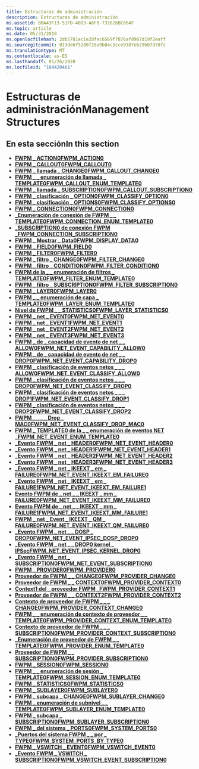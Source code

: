 ```yaml
---
title: Estructuras de administración
description: Estructuras de administración
ms.assetid: B0A43F13-51FD-40D3-A6F8-731626BC664F
ms.topic: article
ms.date: 05/31/2018
ms.openlocfilehash: 2db5781ec1e28fac6569f7876afd987d19f2eaff
ms.sourcegitcommit: 013de6f5280f28a9b04c3cce9387e629b07d70fc
ms.translationtype: MT
ms.contentlocale: es-ES
ms.lasthandoff: 05/26/2020
ms.locfileid: "104420461"
---
```

# <a name="management-structures"></a><span data-ttu-id="c6fdc-103">Estructuras de administración</span><span class="sxs-lookup"><span data-stu-id="c6fdc-103">Management Structures</span></span>

## <a name="in-this-section"></a><span data-ttu-id="c6fdc-104">En esta sección</span><span class="sxs-lookup"><span data-stu-id="c6fdc-104">In this section</span></span>

-   [<span data-ttu-id="c6fdc-105">**FWPM \_ ACTION0**</span><span class="sxs-lookup"><span data-stu-id="c6fdc-105">**FWPM\_ACTION0**</span></span>](/windows/desktop/api/Fwpmtypes/ns-fwpmtypes-fwpm_action0)
-   [<span data-ttu-id="c6fdc-106">**FWPM \_ CALLOUT0**</span><span class="sxs-lookup"><span data-stu-id="c6fdc-106">**FWPM\_CALLOUT0**</span></span>](/windows/desktop/api/Fwpmtypes/ns-fwpmtypes-fwpm_callout0)
-   [<span data-ttu-id="c6fdc-107">**FWPM \_ llamada \_ CHANGE0**</span><span class="sxs-lookup"><span data-stu-id="c6fdc-107">**FWPM\_CALLOUT\_CHANGE0**</span></span>](/windows/desktop/api/Fwpmtypes/ns-fwpmtypes-fwpm_callout_change0)
-   [<span data-ttu-id="c6fdc-108">**FWPM \_ \_ enumeración de llamada \_ TEMPLATE0**</span><span class="sxs-lookup"><span data-stu-id="c6fdc-108">**FWPM\_CALLOUT\_ENUM\_TEMPLATE0**</span></span>](/windows/desktop/api/Fwpmtypes/ns-fwpmtypes-fwpm_callout_enum_template0)
-   [<span data-ttu-id="c6fdc-109">**FWPM \_ llamada \_ SUBSCRIPTION0**</span><span class="sxs-lookup"><span data-stu-id="c6fdc-109">**FWPM\_CALLOUT\_SUBSCRIPTION0**</span></span>](/windows/desktop/api/Fwpmtypes/ns-fwpmtypes-fwpm_callout_subscription0)
-   [<span data-ttu-id="c6fdc-110">**FWPM \_ clasificación \_ OPTION0**</span><span class="sxs-lookup"><span data-stu-id="c6fdc-110">**FWPM\_CLASSIFY\_OPTION0**</span></span>](/windows/desktop/api/Fwpmtypes/ns-fwpmtypes-fwpm_classify_option0)
-   [<span data-ttu-id="c6fdc-111">**FWPM \_ clasificación \_ OPTIONS0**</span><span class="sxs-lookup"><span data-stu-id="c6fdc-111">**FWPM\_CLASSIFY\_OPTIONS0**</span></span>](/windows/desktop/api/Fwpmtypes/ns-fwpmtypes-fwpm_classify_options0)
-   [<span data-ttu-id="c6fdc-112">**FWPM \_ CONNECTION0**</span><span class="sxs-lookup"><span data-stu-id="c6fdc-112">**FWPM\_CONNECTION0**</span></span>](/windows/desktop/api/Fwpmtypes/ns-fwpmtypes-fwpm_connection0)
-   [<span data-ttu-id="c6fdc-113">**\_Enumeración de conexión de FWPM \_ \_ TEMPLATE0**</span><span class="sxs-lookup"><span data-stu-id="c6fdc-113">**FWPM\_CONNECTION\_ENUM\_TEMPLATE0**</span></span>](/windows/desktop/api/Fwpmtypes/ns-fwpmtypes-fwpm_connection_enum_template0)
-   [<span data-ttu-id="c6fdc-114">**\_SUBSCRIPTION0 de conexión FWPM \_**</span><span class="sxs-lookup"><span data-stu-id="c6fdc-114">**FWPM\_CONNECTION\_SUBSCRIPTION0**</span></span>](/windows/desktop/api/Fwpmtypes/ns-fwpmtypes-fwpm_connection_subscription0)
-   [<span data-ttu-id="c6fdc-115">**FWPM \_ Mostrar \_ Data0**</span><span class="sxs-lookup"><span data-stu-id="c6fdc-115">**FWPM\_DISPLAY\_DATA0**</span></span>](/windows/desktop/api/Fwptypes/ns-fwptypes-fwpm_display_data0)
-   [<span data-ttu-id="c6fdc-116">**FWPM \_ FIELD0**</span><span class="sxs-lookup"><span data-stu-id="c6fdc-116">**FWPM\_FIELD0**</span></span>](/windows/desktop/api/Fwpmtypes/ns-fwpmtypes-fwpm_field0)
-   [<span data-ttu-id="c6fdc-117">**FWPM \_ FILTER0**</span><span class="sxs-lookup"><span data-stu-id="c6fdc-117">**FWPM\_FILTER0**</span></span>](/windows/desktop/api/Fwpmtypes/ns-fwpmtypes-fwpm_filter0)
-   [<span data-ttu-id="c6fdc-118">**FWPM \_ filtro \_ CHANGE0**</span><span class="sxs-lookup"><span data-stu-id="c6fdc-118">**FWPM\_FILTER\_CHANGE0**</span></span>](/windows/desktop/api/Fwpmtypes/ns-fwpmtypes-fwpm_filter_change0)
-   [<span data-ttu-id="c6fdc-119">**FWPM \_ filtro \_ CONDITION0**</span><span class="sxs-lookup"><span data-stu-id="c6fdc-119">**FWPM\_FILTER\_CONDITION0**</span></span>](/windows/desktop/api/Fwpmtypes/ns-fwpmtypes-fwpm_filter_condition0)
-   [<span data-ttu-id="c6fdc-120">**FWPM de la \_ \_ enumeración de filtros \_ TEMPLATE0**</span><span class="sxs-lookup"><span data-stu-id="c6fdc-120">**FWPM\_FILTER\_ENUM\_TEMPLATE0**</span></span>](/windows/desktop/api/Fwpmtypes/ns-fwpmtypes-fwpm_filter_enum_template0)
-   [<span data-ttu-id="c6fdc-121">**FWPM \_ filtro \_ SUBSCRIPTION0**</span><span class="sxs-lookup"><span data-stu-id="c6fdc-121">**FWPM\_FILTER\_SUBSCRIPTION0**</span></span>](/windows/desktop/api/Fwpmtypes/ns-fwpmtypes-fwpm_filter_subscription0)
-   [<span data-ttu-id="c6fdc-122">**FWPM \_ LAYER0**</span><span class="sxs-lookup"><span data-stu-id="c6fdc-122">**FWPM\_LAYER0**</span></span>](/windows/desktop/api/Fwpmtypes/ns-fwpmtypes-fwpm_layer0)
-   [<span data-ttu-id="c6fdc-123">**FWPM \_ \_ enumeración de capa \_ TEMPLATE0**</span><span class="sxs-lookup"><span data-stu-id="c6fdc-123">**FWPM\_LAYER\_ENUM\_TEMPLATE0**</span></span>](/windows/desktop/api/Fwpmtypes/ns-fwpmtypes-fwpm_layer_enum_template0)
-   [<span data-ttu-id="c6fdc-124">**Nivel de FWPM \_ \_ STATISTICS0**</span><span class="sxs-lookup"><span data-stu-id="c6fdc-124">**FWPM\_LAYER\_STATISTICS0**</span></span>](/windows/desktop/api/Fwpmtypes/ns-fwpmtypes-fwpm_layer_statistics0)
-   [<span data-ttu-id="c6fdc-125">**FWPM \_ net \_ EVENT0**</span><span class="sxs-lookup"><span data-stu-id="c6fdc-125">**FWPM\_NET\_EVENT0**</span></span>](/windows/desktop/api/Fwpmtypes/ns-fwpmtypes-fwpm_net_event0)
-   [<span data-ttu-id="c6fdc-126">**FWPM \_ net \_ EVENT1**</span><span class="sxs-lookup"><span data-stu-id="c6fdc-126">**FWPM\_NET\_EVENT1**</span></span>](/windows/desktop/api/Fwpmtypes/ns-fwpmtypes-fwpm_net_event1)
-   [<span data-ttu-id="c6fdc-127">**FWPM \_ net \_ EVENT2**</span><span class="sxs-lookup"><span data-stu-id="c6fdc-127">**FWPM\_NET\_EVENT2**</span></span>](/windows/desktop/api/Fwpmtypes/ns-fwpmtypes-fwpm_net_event2)
-   [<span data-ttu-id="c6fdc-128">**FWPM \_ net \_ EVENT3**</span><span class="sxs-lookup"><span data-stu-id="c6fdc-128">**FWPM\_NET\_EVENT3**</span></span>](/windows/desktop/api/Fwpmtypes/ns-fwpmtypes-fwpm_net_event3)
-   [<span data-ttu-id="c6fdc-129">**FWPM \_ de \_ capacidad de evento de net \_ \_ ALLOW0**</span><span class="sxs-lookup"><span data-stu-id="c6fdc-129">**FWPM\_NET\_EVENT\_CAPABILITY\_ALLOW0**</span></span>](/windows/desktop/api/Fwpmtypes/ns-fwpmtypes-fwpm_net_event_capability_allow0)
-   [<span data-ttu-id="c6fdc-130">**FWPM \_ de \_ capacidad de evento de net \_ \_ DROP0**</span><span class="sxs-lookup"><span data-stu-id="c6fdc-130">**FWPM\_NET\_EVENT\_CAPABILITY\_DROP0**</span></span>](/windows/desktop/api/Fwpmtypes/ns-fwpmtypes-fwpm_net_event_capability_drop0)
-   [<span data-ttu-id="c6fdc-131">**FWPM \_ clasificación de eventos netos \_ \_ \_ ALLOW0**</span><span class="sxs-lookup"><span data-stu-id="c6fdc-131">**FWPM\_NET\_EVENT\_CLASSIFY\_ALLOW0**</span></span>](/windows/desktop/api/Fwpmtypes/ns-fwpmtypes-fwpm_net_event_classify_allow0)
-   [<span data-ttu-id="c6fdc-132">**FWPM \_ clasificación de eventos netos \_ \_ \_ DROP0**</span><span class="sxs-lookup"><span data-stu-id="c6fdc-132">**FWPM\_NET\_EVENT\_CLASSIFY\_DROP0**</span></span>](/windows/desktop/api/Fwpmtypes/ns-fwpmtypes-fwpm_net_event_classify_drop0)
-   [<span data-ttu-id="c6fdc-133">**FWPM \_ clasificación de eventos netos \_ \_ \_ DROP1**</span><span class="sxs-lookup"><span data-stu-id="c6fdc-133">**FWPM\_NET\_EVENT\_CLASSIFY\_DROP1**</span></span>](/windows/desktop/api/Fwpmtypes/ns-fwpmtypes-fwpm_net_event_classify_drop1)
-   [<span data-ttu-id="c6fdc-134">**FWPM \_ clasificación de eventos netos \_ \_ \_ DROP2**</span><span class="sxs-lookup"><span data-stu-id="c6fdc-134">**FWPM\_NET\_EVENT\_CLASSIFY\_DROP2**</span></span>](/windows/win32/api/fwpmtypes/ns-fwpmtypes-fwpm_net_event_classify_drop2)
-   [<span data-ttu-id="c6fdc-135">**FWPM \_ \_ \_ \_ Drop \_ MAC0**</span><span class="sxs-lookup"><span data-stu-id="c6fdc-135">**FWPM\_NET\_EVENT\_CLASSIFY\_DROP\_MAC0**</span></span>](/windows/win32/api/fwpmtypes/ns-fwpmtypes-fwpm_net_event_classify_drop_mac0)
-   [<span data-ttu-id="c6fdc-136">**FWPM \_ TEMPLATE0 de la \_ \_ enumeración de eventos NET \_**</span><span class="sxs-lookup"><span data-stu-id="c6fdc-136">**FWPM\_NET\_EVENT\_ENUM\_TEMPLATE0**</span></span>](/windows/desktop/api/Fwpmtypes/ns-fwpmtypes-fwpm_net_event_enum_template0)
-   [<span data-ttu-id="c6fdc-137">**\_Evento FWPM \_ net \_ HEADER0**</span><span class="sxs-lookup"><span data-stu-id="c6fdc-137">**FWPM\_NET\_EVENT\_HEADER0**</span></span>](/windows/desktop/api/Fwpmtypes/ns-fwpmtypes-fwpm_net_event_header0)
-   [<span data-ttu-id="c6fdc-138">**\_Evento FWPM \_ net \_ HEADER1**</span><span class="sxs-lookup"><span data-stu-id="c6fdc-138">**FWPM\_NET\_EVENT\_HEADER1**</span></span>](/windows/desktop/api/Fwpmtypes/ns-fwpmtypes-fwpm_net_event_header1)
-   [<span data-ttu-id="c6fdc-139">**\_Evento FWPM \_ net \_ HEADER2**</span><span class="sxs-lookup"><span data-stu-id="c6fdc-139">**FWPM\_NET\_EVENT\_HEADER2**</span></span>](/windows/win32/api/fwpmtypes/ns-fwpmtypes-fwpm_net_event_header2)
-   [<span data-ttu-id="c6fdc-140">**\_Evento FWPM \_ net \_ HEADER3**</span><span class="sxs-lookup"><span data-stu-id="c6fdc-140">**FWPM\_NET\_EVENT\_HEADER3**</span></span>](/windows/desktop/api/Fwpmtypes/ns-fwpmtypes-fwpm_net_event_header3)
-   [<span data-ttu-id="c6fdc-141">**\_Evento FWPM \_ net \_ IKEEXT \_ em \_ FAILURE0**</span><span class="sxs-lookup"><span data-stu-id="c6fdc-141">**FWPM\_NET\_EVENT\_IKEEXT\_EM\_FAILURE0**</span></span>](/windows/desktop/api/Fwpmtypes/ns-fwpmtypes-fwpm_net_event_ikeext_em_failure0)
-   [<span data-ttu-id="c6fdc-142">**\_Evento FWPM \_ net \_ IKEEXT \_ em \_ FAILURE1**</span><span class="sxs-lookup"><span data-stu-id="c6fdc-142">**FWPM\_NET\_EVENT\_IKEEXT\_EM\_FAILURE1**</span></span>](/windows/desktop/api/Fwpmtypes/ns-fwpmtypes-fwpm_net_event_ikeext_em_failure1)
-   [<span data-ttu-id="c6fdc-143">**Evento FWPM de \_ net \_ \_ IKEEXT \_ mm \_ FAILURE0**</span><span class="sxs-lookup"><span data-stu-id="c6fdc-143">**FWPM\_NET\_EVENT\_IKEEXT\_MM\_FAILURE0**</span></span>](/windows/desktop/api/Fwpmtypes/ns-fwpmtypes-fwpm_net_event_ikeext_mm_failure0)
-   [<span data-ttu-id="c6fdc-144">**Evento FWPM de \_ net \_ \_ IKEEXT \_ mm \_ FAILURE1**</span><span class="sxs-lookup"><span data-stu-id="c6fdc-144">**FWPM\_NET\_EVENT\_IKEEXT\_MM\_FAILURE1**</span></span>](/windows/desktop/api/Fwpmtypes/ns-fwpmtypes-fwpm_net_event_ikeext_mm_failure1)
-   [<span data-ttu-id="c6fdc-145">**FWPM \_ net \_ Event \_ IKEEXT \_ QM \_ FAILURE0**</span><span class="sxs-lookup"><span data-stu-id="c6fdc-145">**FWPM\_NET\_EVENT\_IKEEXT\_QM\_FAILURE0**</span></span>](/windows/desktop/api/Fwpmtypes/ns-fwpmtypes-fwpm_net_event_ikeext_qm_failure0)
-   [<span data-ttu-id="c6fdc-146">**\_Evento FWPM \_ net \_ \_ DOSP \_ DROP0**</span><span class="sxs-lookup"><span data-stu-id="c6fdc-146">**FWPM\_NET\_EVENT\_IPSEC\_DOSP\_DROP0**</span></span>](/windows/desktop/api/Fwpmtypes/ns-fwpmtypes-fwpm_net_event_ipsec_dosp_drop0)
-   [<span data-ttu-id="c6fdc-147">**\_Evento FWPM \_ net \_ \_ DROP0 kernel \_ IPSec**</span><span class="sxs-lookup"><span data-stu-id="c6fdc-147">**FWPM\_NET\_EVENT\_IPSEC\_KERNEL\_DROP0**</span></span>](/windows/desktop/api/Fwpmtypes/ns-fwpmtypes-fwpm_net_event_ipsec_kernel_drop0)
-   [<span data-ttu-id="c6fdc-148">**\_Evento FWPM \_ net \_ SUBSCRIPTION0**</span><span class="sxs-lookup"><span data-stu-id="c6fdc-148">**FWPM\_NET\_EVENT\_SUBSCRIPTION0**</span></span>](/windows/desktop/api/Fwpmtypes/ns-fwpmtypes-fwpm_net_event_subscription0)
-   [<span data-ttu-id="c6fdc-149">**FWPM \_ PROVIDER0**</span><span class="sxs-lookup"><span data-stu-id="c6fdc-149">**FWPM\_PROVIDER0**</span></span>](/windows/desktop/api/Fwpmtypes/ns-fwpmtypes-fwpm_provider0)
-   [<span data-ttu-id="c6fdc-150">**Proveedor de FWPM \_ \_ CHANGE0**</span><span class="sxs-lookup"><span data-stu-id="c6fdc-150">**FWPM\_PROVIDER\_CHANGE0**</span></span>](/windows/desktop/api/Fwpmtypes/ns-fwpmtypes-fwpm_provider_change0)
-   [<span data-ttu-id="c6fdc-151">**Proveedor de FWPM \_ \_ CONTEXT0**</span><span class="sxs-lookup"><span data-stu-id="c6fdc-151">**FWPM\_PROVIDER\_CONTEXT0**</span></span>](/windows/desktop/api/Fwpmtypes/ns-fwpmtypes-fwpm_provider_context0)
-   [<span data-ttu-id="c6fdc-152">**Context1 del \_ proveedor FWPM \_**</span><span class="sxs-lookup"><span data-stu-id="c6fdc-152">**FWPM\_PROVIDER\_CONTEXT1**</span></span>](/windows/desktop/api/Fwpmtypes/ns-fwpmtypes-fwpm_provider_context1)
-   [<span data-ttu-id="c6fdc-153">**Proveedor de FWPM \_ \_ CONTEXT2**</span><span class="sxs-lookup"><span data-stu-id="c6fdc-153">**FWPM\_PROVIDER\_CONTEXT2**</span></span>](/windows/win32/api/fwpmtypes/ns-fwpmtypes-fwpm_provider_context2)
-   [<span data-ttu-id="c6fdc-154">**Contexto de proveedor de FWPM \_ \_ \_ CHANGE0**</span><span class="sxs-lookup"><span data-stu-id="c6fdc-154">**FWPM\_PROVIDER\_CONTEXT\_CHANGE0**</span></span>](/windows/desktop/api/Fwpmtypes/ns-fwpmtypes-fwpm_provider_context_change0)
-   [<span data-ttu-id="c6fdc-155">**FWPM \_ \_ enumeración de contexto de proveedor \_ \_ TEMPLATE0**</span><span class="sxs-lookup"><span data-stu-id="c6fdc-155">**FWPM\_PROVIDER\_CONTEXT\_ENUM\_TEMPLATE0**</span></span>](/windows/desktop/api/Fwpmtypes/ns-fwpmtypes-fwpm_provider_context_enum_template0)
-   [<span data-ttu-id="c6fdc-156">**Contexto de proveedor de FWPM \_ \_ \_ SUBSCRIPTION0**</span><span class="sxs-lookup"><span data-stu-id="c6fdc-156">**FWPM\_PROVIDER\_CONTEXT\_SUBSCRIPTION0**</span></span>](/windows/desktop/api/Fwpmtypes/ns-fwpmtypes-fwpm_provider_context_subscription0)
-   [<span data-ttu-id="c6fdc-157">**\_Enumeración de proveedor de FWPM \_ \_ TEMPLATE0**</span><span class="sxs-lookup"><span data-stu-id="c6fdc-157">**FWPM\_PROVIDER\_ENUM\_TEMPLATE0**</span></span>](/windows/desktop/api/Fwpmtypes/ns-fwpmtypes-fwpm_provider_enum_template0)
-   [<span data-ttu-id="c6fdc-158">**Proveedor de FWPM \_ \_ SUBSCRIPTION0**</span><span class="sxs-lookup"><span data-stu-id="c6fdc-158">**FWPM\_PROVIDER\_SUBSCRIPTION0**</span></span>](/windows/desktop/api/Fwpmtypes/ns-fwpmtypes-fwpm_provider_subscription0)
-   [<span data-ttu-id="c6fdc-159">**FWPM \_ SESSION0**</span><span class="sxs-lookup"><span data-stu-id="c6fdc-159">**FWPM\_SESSION0**</span></span>](/windows/desktop/api/Fwpmtypes/ns-fwpmtypes-fwpm_session0)
-   [<span data-ttu-id="c6fdc-160">**FWPM \_ \_ enumeración de sesión \_ TEMPLATE0**</span><span class="sxs-lookup"><span data-stu-id="c6fdc-160">**FWPM\_SESSION\_ENUM\_TEMPLATE0**</span></span>](/windows/desktop/api/Fwpmtypes/ns-fwpmtypes-fwpm_session_enum_template0)
-   [<span data-ttu-id="c6fdc-161">**FWPM \_ STATISTICS0**</span><span class="sxs-lookup"><span data-stu-id="c6fdc-161">**FWPM\_STATISTICS0**</span></span>](/windows/desktop/api/Fwpmtypes/ns-fwpmtypes-fwpm_statistics0)
-   [<span data-ttu-id="c6fdc-162">**FWPM \_ SUBLAYER0**</span><span class="sxs-lookup"><span data-stu-id="c6fdc-162">**FWPM\_SUBLAYER0**</span></span>](/windows/desktop/api/Fwpmtypes/ns-fwpmtypes-fwpm_sublayer0)
-   [<span data-ttu-id="c6fdc-163">**FWPM \_ subcapa \_ CHANGE0**</span><span class="sxs-lookup"><span data-stu-id="c6fdc-163">**FWPM\_SUBLAYER\_CHANGE0**</span></span>](/windows/desktop/api/Fwpmtypes/ns-fwpmtypes-fwpm_sublayer_change0)
-   [<span data-ttu-id="c6fdc-164">**FWPM \_ enumeración de subnivel \_ \_ TEMPLATE0**</span><span class="sxs-lookup"><span data-stu-id="c6fdc-164">**FWPM\_SUBLAYER\_ENUM\_TEMPLATE0**</span></span>](/windows/desktop/api/Fwpmtypes/ns-fwpmtypes-fwpm_sublayer_enum_template0)
-   [<span data-ttu-id="c6fdc-165">**FWPM \_ subcapa \_ SUBSCRIPTION0**</span><span class="sxs-lookup"><span data-stu-id="c6fdc-165">**FWPM\_SUBLAYER\_SUBSCRIPTION0**</span></span>](/windows/desktop/api/Fwpmtypes/ns-fwpmtypes-fwpm_sublayer_subscription0)
-   [<span data-ttu-id="c6fdc-166">**FWPM \_ del sistema \_ PORTS0**</span><span class="sxs-lookup"><span data-stu-id="c6fdc-166">**FWPM\_SYSTEM\_PORTS0**</span></span>](/windows/desktop/api/Fwpmtypes/ns-fwpmtypes-fwpm_system_ports0)
-   [<span data-ttu-id="c6fdc-167">**\_Puertos del sistema FWPM \_ \_ por \_ TYPE0**</span><span class="sxs-lookup"><span data-stu-id="c6fdc-167">**FWPM\_SYSTEM\_PORTS\_BY\_TYPE0**</span></span>](/windows/desktop/api/Fwpmtypes/ns-fwpmtypes-fwpm_system_ports_by_type0)
-   [<span data-ttu-id="c6fdc-168">**FWPM \_ VSWITCH \_ EVENT0**</span><span class="sxs-lookup"><span data-stu-id="c6fdc-168">**FWPM\_VSWITCH\_EVENT0**</span></span>](/windows/desktop/api/Fwpmtypes/ns-fwpmtypes-fwpm_vswitch_event0)
-   [<span data-ttu-id="c6fdc-169">**\_Evento FWPM \_ VSWITCH \_ SUBSCRIPTION0**</span><span class="sxs-lookup"><span data-stu-id="c6fdc-169">**FWPM\_VSWITCH\_EVENT\_SUBSCRIPTION0**</span></span>](/windows/desktop/api/Fwpmtypes/ns-fwpmtypes-fwpm_vswitch_event_subscription0)

 

 




